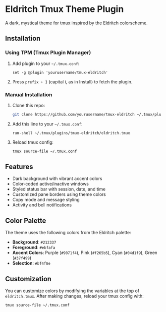 # Eldritch Tmux Theme Plugin

A dark, mystical theme for tmux inspired by the Eldritch colorscheme.

## Installation

### Using TPM (Tmux Plugin Manager)

1. Add plugin to your `~/.tmux.conf`:
   ```
   set -g @plugin 'yourusername/tmux-eldritch'
   ```

2. Press `prefix + I` (capital i, as in Install) to fetch the plugin.

### Manual Installation

1. Clone this repo:
   ```bash
   git clone https://github.com/yourusername/tmux-eldritch ~/.tmux/plugins/tmux-eldritch
   ```

2. Add this line to your `~/.tmux.conf`:
   ```
   run-shell ~/.tmux/plugins/tmux-eldritch/eldritch.tmux
   ```

3. Reload tmux config:
   ```bash
   tmux source-file ~/.tmux.conf
   ```

## Features

- Dark background with vibrant accent colors
- Color-coded active/inactive windows
- Styled status bar with session, date, and time
- Customized pane borders using theme colors
- Copy mode and message styling
- Activity and bell notifications

## Color Palette

The theme uses the following colors from the Eldritch palette:

- **Background**: `#212337`
- **Foreground**: `#ebfafa` 
- **Accent Colors**: Purple (`#9071f4`), Pink (`#f265b5`), Cyan (`#04d1f9`), Green (`#37f499`)
- **Selection**: `#bf4f8e`

## Customization

You can customize colors by modifying the variables at the top of `eldritch.tmux`. After making changes, reload your tmux config with:

```bash
tmux source-file ~/.tmux.conf
```